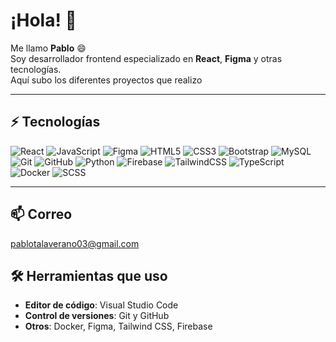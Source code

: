 # ¡Hola! 👋
Me llamo **Pablo** 😄  
Soy desarrollador frontend especializado en **React**, **Figma** y otras tecnologías.  
Aquí subo los diferentes proyectos que realizo 

---

## ⚡ Tecnologías
<div>
  <img src="https://img.shields.io/badge/React-51.28%25-blue" alt="React" />
  <img src="https://img.shields.io/badge/JavaScript-29.23%25-brightgreen" alt="JavaScript" />
  <img src="https://img.shields.io/badge/Figma-17.60%25-pink" alt="Figma" />
  <img src="https://img.shields.io/badge/HTML5-51.28%25-orange" alt="HTML5" />
  <img src="https://img.shields.io/badge/CSS3-29.23%25-lightblue" alt="CSS3" />
  <img src="https://img.shields.io/badge/Bootstrap-6.68%25-purple" alt="Bootstrap" />
  <img src="https://img.shields.io/badge/MySQL-0.64%25-red" alt="MySQL" />
  <img src="https://img.shields.io/badge/Git-0.57%25-gray" alt="Git" />
  <img src="https://img.shields.io/badge/GitHub-0.57%25-black" alt="GitHub" />
  <img src="https://img.shields.io/badge/Python-17.60%25-blue" alt="Python" />
  <img src="https://img.shields.io/badge/Firebase-5.87%25-yellow" alt="Firebase" />
  <img src="https://img.shields.io/badge/TailwindCSS-5.87%25-blue" alt="TailwindCSS" />
  <img src="https://img.shields.io/badge/TypeScript-5.5%25-blueviolet" alt="TypeScript" />
  <img src="https://img.shields.io/badge/Docker-6.68%25-lightgrey" alt="Docker" />
  <img src="https://img.shields.io/badge/SCSS-2.50%25-lightgrey" alt="SCSS" />
</div>

---

## 📫 **Correo**
[pablotalaverano03@gmail.com](mailto:pablotalaverano03@gmail.com)

## 🛠️ **Herramientas que uso**
- **Editor de código**: Visual Studio Code
- **Control de versiones**: Git y GitHub
- **Otros**: Docker, Figma, Tailwind CSS, Firebase

